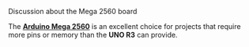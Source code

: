 Discussion about the Mega 2560 board

The [**Arduino Mega 2560**](https://docs.arduino.cc/hardware/mega-2560/) is an excellent choice for projects that require more pins or memory than the **UNO R3** can provide.
